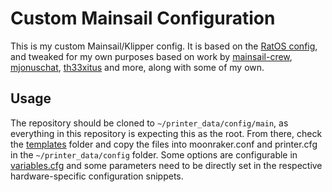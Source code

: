 # Custom Mainsail Configuration

This is my custom Mainsail/Klipper config. It is based on the [RatOS config],
and tweaked for my own purposes based on work by [mainsail-crew], [mjonuschat],
[th33xitus] and more, along with some of my own.

## Usage

The repository should be cloned to `~/printer_data/config/main`, as everything
in this repository is expecting this as the root. From there, check the
[templates] folder and copy the files into moonraker.conf and printer.cfg in the
`~/printer_data/config` folder. Some options are configurable in [variables.cfg]
and some parameters need to be directly set in the respective hardware-specific
configuration snippets.


[RatOS config]: https://github.com/Rat-OS/RatOS-configuration
[mainsail-crew]: https://github.com/mainsail-crew/mainsail-config
[mjonuschat]: https://github.com/mjonuschat/voron-modular-config
[th33xitus]: https://github.com/th33xitus/kiauh/wiki/How-to-autocommit-config-changes-to-github%3F

[templates]: templates/
[variables.cfg]: variables.cfg
